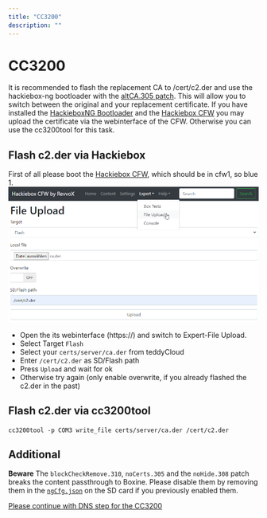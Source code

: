 ```yaml
---
title: "CC3200"
description: ""
---
```


# CC3200
It is recommended to flash the replacement CA to /cert/c2.der and use the hackiebox-ng bootloader with the [altCA.305 patch](https://github.com/toniebox-reverse-engineering/hackiebox_cfw_ng/blob/master/sd-bootloader-ng/bootmanager/sd/revvox/boot/patch/altCa.305.json). This will allow you to switch between the original and your replacement certificate. If you have installed the [HackieboxNG Bootloader](/docs/custom-firmware/cc3200/hackieboxng-bl/) and the [Hackiebox CFW](/docs/custom-firmware/cc3200/hackiebox-cfw) you may upload the certificate via the webinterface of the CFW. Otherwise you can use the cc3200tool for this task.

## Flash c2.der via Hackiebox
First of all please boot the [Hackiebox CFW](/docs/custom-firmware/cc3200/hackiebox-cfw), which should be in cfw1, so blue 1.
![Hackiebox CFW File Upload C2.der](/img/HackieboxCfwFileUploadC2.png)
* Open the its webinterface (https://<box-ip>) and switch to Expert-File Upload.
* Select Target `Flash`
* Select your `certs/server/ca.der` from teddyCloud
* Enter `/cert/c2.der` as SD/Flash path
* Press `Upload` and wait for ok
* Otherwise try again (only enable overwrite, if you already flashed the c2.der in the past)

## Flash c2.der via cc3200tool
```
cc3200tool -p COM3 write_file certs/server/ca.der /cert/c2.der
```

## Additional
**Beware** The ```blockCheckRemove.310```, ```noCerts.305``` and the ```noHide.308``` patch breaks the content passthrough to Boxine. Please disable them by removing them in the [```ngCfg.json```](/docs/custom-firmware/cc3200/hackieboxng-bl/bootloader/#configuration) on the SD card if you previously enabled them. 

[Please continue with DNS step for the CC3200](../../dns/cc3200)
